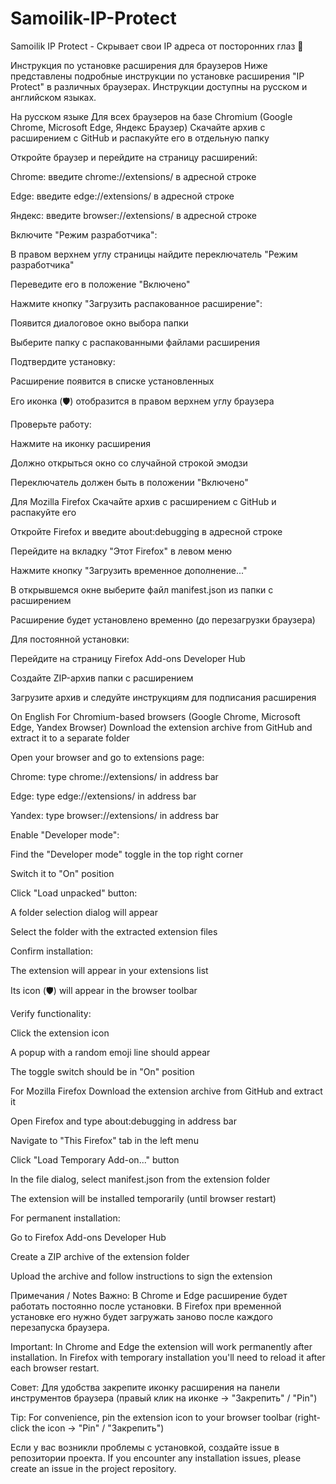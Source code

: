 # Samoilik-IP-Protect
Samoilik IP Protect - Скрывает свои IP адреса от посторонних глаз 👀

Инструкция по установке расширения для браузеров
Ниже представлены подробные инструкции по установке расширения "IP Protect" в различных браузерах. Инструкции доступны на русском и английском языках.

На русском языке
Для всех браузеров на базе Chromium (Google Chrome, Microsoft Edge, Яндекс Браузер)
Скачайте архив с расширением с GitHub и распакуйте его в отдельную папку

Откройте браузер и перейдите на страницу расширений:

Chrome: введите chrome://extensions/ в адресной строке

Edge: введите edge://extensions/ в адресной строке

Яндекс: введите browser://extensions/ в адресной строке

Включите "Режим разработчика":

В правом верхнем углу страницы найдите переключатель "Режим разработчика"

Переведите его в положение "Включено"

Нажмите кнопку "Загрузить распакованное расширение":

Появится диалоговое окно выбора папки

Выберите папку с распакованными файлами расширения

Подтвердите установку:

Расширение появится в списке установленных

Его иконка (🛡️) отобразится в правом верхнем углу браузера

Проверьте работу:

Нажмите на иконку расширения

Должно открыться окно со случайной строкой эмодзи

Переключатель должен быть в положении "Включено"

Для Mozilla Firefox
Скачайте архив с расширением с GitHub и распакуйте его

Откройте Firefox и введите about:debugging в адресной строке

Перейдите на вкладку "Этот Firefox" в левом меню

Нажмите кнопку "Загрузить временное дополнение..."

В открывшемся окне выберите файл manifest.json из папки с расширением

Расширение будет установлено временно (до перезагрузки браузера)

Для постоянной установки:

Перейдите на страницу Firefox Add-ons Developer Hub

Создайте ZIP-архив папки с расширением

Загрузите архив и следуйте инструкциям для подписания расширения

On English
For Chromium-based browsers (Google Chrome, Microsoft Edge, Yandex Browser)
Download the extension archive from GitHub and extract it to a separate folder

Open your browser and go to extensions page:

Chrome: type chrome://extensions/ in address bar

Edge: type edge://extensions/ in address bar

Yandex: type browser://extensions/ in address bar

Enable "Developer mode":

Find the "Developer mode" toggle in the top right corner

Switch it to "On" position

Click "Load unpacked" button:

A folder selection dialog will appear

Select the folder with the extracted extension files

Confirm installation:

The extension will appear in your extensions list

Its icon (🛡️) will appear in the browser toolbar

Verify functionality:

Click the extension icon

A popup with a random emoji line should appear

The toggle switch should be in "On" position

For Mozilla Firefox
Download the extension archive from GitHub and extract it

Open Firefox and type about:debugging in address bar

Navigate to "This Firefox" tab in the left menu

Click "Load Temporary Add-on..." button

In the file dialog, select manifest.json from the extension folder

The extension will be installed temporarily (until browser restart)

For permanent installation:

Go to Firefox Add-ons Developer Hub

Create a ZIP archive of the extension folder

Upload the archive and follow instructions to sign the extension

Примечания / Notes
Важно: В Chrome и Edge расширение будет работать постоянно после установки. В Firefox при временной установке его нужно будет загружать заново после каждого перезапуска браузера.

Important: In Chrome and Edge the extension will work permanently after installation. In Firefox with temporary installation you'll need to reload it after each browser restart.

Совет: Для удобства закрепите иконку расширения на панели инструментов браузера (правый клик на иконке → "Закрепить" / "Pin")

Tip: For convenience, pin the extension icon to your browser toolbar (right-click the icon → "Pin" / "Закрепить")

Если у вас возникли проблемы с установкой, создайте issue в репозитории проекта.
If you encounter any installation issues, please create an issue in the project repository.
